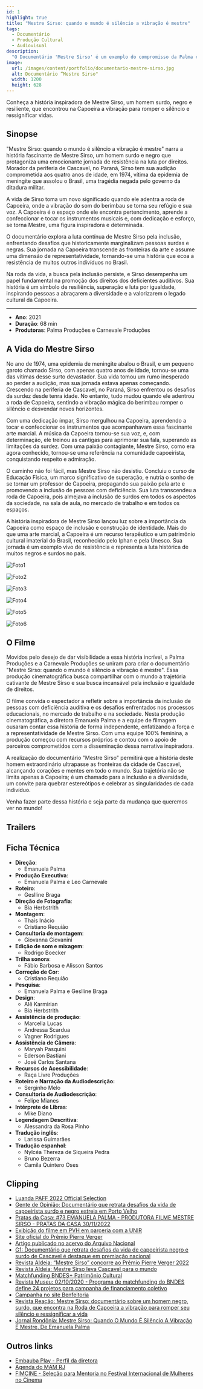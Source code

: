 ```yaml
---
id: 1
highlight: true
title: "Mestre Sirso: quando o mundo é silêncio a vibração é mestre"
tags:
  - Documentário
  - Produção Cultural
  - Audiovisual
description:
  "O Documentário 'Mestre Sirso' é um exemplo do compromisso da Palma com a produção cultural de qualidade, destacando a vida de Mestre Sirso."
image:
  url: /images/content/portfolio/documentario-mestre-sirso.jpg
  alt: Documentário “Mestre Sirso"
  width: 1200
  height: 628
---
```


Conheça a história inspiradora de Mestre Sirso, um homem surdo, negro e resiliente, que encontrou na Capoeira a vibração para romper o silêncio e ressignificar vidas.

<Youtube url="https://www.youtube.com/watch?v=Hj0btCi1GS8"/>

## Sinopse

"Mestre Sirso: quando o mundo é silêncio a vibração é mestre" narra a história fascinante de Mestre Sirso, um homem surdo e negro que protagoniza uma emocionante jornada de resistência na luta por direitos. Morador da periferia de Cascavel, no Paraná, Sirso tem sua audição comprometida aos quatro anos de idade, em 1974, vítima da epidemia de meningite que assolou o Brasil, uma tragédia negada pelo governo da ditadura militar.

A vida de Sirso toma um novo significado quando ele adentra a roda de Capoeira, onde a vibração do som do berimbau se torna seu refúgio e sua voz. A Capoeira é o espaço onde ele encontra pertencimento, aprende a confeccionar e tocar os instrumentos musicais e, com dedicação e esforço, se torna Mestre, uma figura inspiradora e determinada.

O documentário explora a luta contínua de Mestre Sirso pela inclusão, enfrentando desafios que historicamente marginalizam pessoas surdas e negras. Sua jornada na Capoeira transcende as fronteiras da arte e assume uma dimensão de representatividade, tornando-se uma história que ecoa a resistência de muitos outros indivíduos no Brasil.

Na roda da vida, a busca pela inclusão persiste, e Sirso desempenha um papel fundamental na promoção dos direitos dos deficientes auditivos. Sua história é um símbolo de resiliência, superação e luta por igualdade, inspirando pessoas a abraçarem a diversidade e a valorizarem o legado cultural da Capoeira.

---

- **Ano**: 2021
- **Duração**: 68 min
- **Produtoras**: Palma Produções e Carnevale Produções

## A Vida do Mestre Sirso

No ano de 1974, uma epidemia de meningite abalou o Brasil, e um pequeno garoto chamado Sirso, com apenas quatro anos de idade, tornou-se uma das vítimas desse surto devastador. Sua vida tomou um rumo inesperado ao perder a audição, mas sua jornada estava apenas começando. Crescendo na periferia de Cascavel, no Paraná, Sirso enfrentou os desafios da surdez desde tenra idade. No entanto, tudo mudou quando ele adentrou a roda de Capoeira, sentindo a vibração mágica do berimbau romper o silêncio e desvendar novos horizontes.

Com uma dedicação ímpar, Sirso mergulhou na Capoeira, aprendendo a tocar e confeccionar os instrumentos que acompanhavam essa fascinante arte marcial. A música da Capoeira tornou-se sua voz, e, com determinação, ele treinou as cantigas para aprimorar sua fala, superando as limitações da surdez. Com uma paixão contagiante, Mestre Sirso, como era agora conhecido, tornou-se uma referência na comunidade capoeirista, conquistando respeito e admiração.

O caminho não foi fácil, mas Mestre Sirso não desistiu. Concluiu o curso de Educação Física, um marco significativo de superação, e nutria o sonho de se tornar um professor de Capoeira, propagando sua paixão pela arte e promovendo a inclusão de pessoas com deficiência. Sua luta transcendeu a roda de Capoeira, pois almejava a inclusão de surdos em todos os aspectos da sociedade, na sala de aula, no mercado de trabalho e em todos os espaços.

A história inspiradora de Mestre Sirso lançou luz sobre a importância da Capoeira como espaço de inclusão e construção de identidade. Mais do que uma arte marcial, a Capoeira é um recurso terapêutico e um patrimônio cultural imaterial do Brasil, reconhecido pelo Iphan e pela Unesco. Sua jornada é um exemplo vivo de resistência e representa a luta histórica de muitos negros e surdos no país.

<Carrossel>

  ![Foto1](/images/content/portfolio/documentario-mestre-sirso/documentario-mestre-sirso-foto-01.jpg)

  ![Foto2](/images/content/portfolio/documentario-mestre-sirso/documentario-mestre-sirso-foto-02.jpg)

  ![Foto3](/images/content/portfolio/documentario-mestre-sirso/documentario-mestre-sirso-foto-03.jpg)

  ![Foto4](/images/content/portfolio/documentario-mestre-sirso/documentario-mestre-sirso-foto-04.jpg)

  ![Foto5](/images/content/portfolio/documentario-mestre-sirso/documentario-mestre-sirso-foto-05.jpg)

  ![Foto6](/images/content/portfolio/documentario-mestre-sirso/documentario-mestre-sirso-foto-06.jpg)

</Carrossel>

## O Filme

Movidos pelo desejo de dar visibilidade a essa história incrível, a Palma Produções e a Carnevale Produções se uniram para criar o documentário "Mestre Sirso: quando o mundo é silêncio a vibração é mestre". Essa produção cinematográfica busca compartilhar com o mundo a trajetória cativante de Mestre Sirso e sua busca incansável pela inclusão e igualdade de direitos.

O filme convida o espectador a refletir sobre a importância da inclusão de pessoas com deficiência auditiva e os desafios enfrentados nos processos educacionais, no mercado de trabalho e na sociedade. Nesta produção cinematográfica, a diretora Emanuela Palma e a equipe de filmagem ousaram contar essa história de forma independente, enfatizando a força e a representatividade de Mestre Sirso. Com uma equipe 100% feminina, a produção começou com recursos próprios e contou com o apoio de parceiros comprometidos com a disseminação dessa narrativa inspiradora.

A realização do documentário "Mestre Sirso" permitirá que a história deste homem extraordinário ultrapasse as fronteiras da cidade de Cascavel, alcançando corações e mentes em todo o mundo. Sua trajetória não se limita apenas à Capoeira; é um chamado para a inclusão e a diversidade, um convite para quebrar estereótipos e celebrar as singularidades de cada indivíduo.

Venha fazer parte dessa história e seja parte da mudança que queremos ver no mundo!

## Trailers

<Youtube
  url="https://www.youtube.com/watch?v=Hj0btCi1GS8"
  aspectRatio="16/9" />

## Ficha Técnica

- **Direção**:
  - Emanuela Palma
- **Produção Executiva**:
  - Emanuela Palma e Leo Carnevale
- **Roteiro**:
  - Geslline Braga
- **Direção de Fotografia**:
  - Bia Herbstrith
- **Montagem**:
  - Thais Inácio
  - Cristiano Requião
- **Consultoria de montagem**:
  - Giovanna Giovanini
- **Edição de som e mixagem**:
  - Rodrigo Boecker
- **Trilha sonora**:
  - Fábio Barbosa e Alisson Santos
- **Correção de Cor**:
  - Cristiano Requião
- **Pesquisa**:
  - Emanuela Palma e Geslline Braga
- **Design**:
  - Alê Karmirian
  - Bia Herbstrith
- **Assistência de produção**:
  - Marcella Lucas
  - Andressa Scardua
  - Vagner Rodrigues
- **Assistência de Câmera**:
  - Maryah Pasquini
  - Ederson Bastiani
  - José Carlos Santana
- **Recursos de Acessibilidade**:
  - Raça Livre Produções
- **Roteiro e Narração da Audiodescrição:**
  - Serginho Melo
- **Consultoria de Audiodescrição**:
  - Felipe Mianes
- **Intérprete de Libras**:
  - Mike Diano
- **Legendagem Descritiva**:
  - Alessandra da Rosa Pinho
- **Tradução inglês**:
  - Larissa Guimarães
- **Tradução espanhol**:
  - Nylcéa Thereza de Siqueira Pedra
  - Bruno Bezerra
  - Camila Quintero Oses

## Clipping

- [Luanda PAFF 2022 Official Selection](https://www.luandapaff.com/Luanda-PAFF-2022-Films/)
- [Gente de Opinião: Documentário que retrata desafios da vida de capoeirista surdo e negro estreia em Porto Velho](https://www.gentedeopiniao.com.br/cultura/documentario-que-retrata-desafios-da-vida-de-capoeirista-surdo-e-negro-estreia-em-porto-velho)
- [Pratas da Casa: #73 EMANUELA PALMA - PRODUTORA FILME MESTRE SIRSO - PRATAS DA CASA 30/11/2022](https://rovivotv.rondoniaovivo.com/video/73-emanuela-palma-produtora-filme-mestre-sirso-pratas-da-casa-30112022/3063/)
- [Exibição do filme em PVH em parceria com a UNIR](https://www.unir.br/evento/exibir/94#)
- [Site oficial do Prêmio Pierre Verger](https://www.ppv2022.abant.org.br/conteudo/view?ID_CONTEUDO=931)
- [Artigo publicado no acervo do Arquivo Nacional](https://www.gov.br/arquivonacional/pt-br/servicos/publicacoes/revista-arquivo-em-cartaz_filme-etnografico_2022.pdf)
- [G1: Documentário que retrata desafios da vida de capoeirista negro e surdo de Cascavel é destaque em premiação nacional](https://g1.globo.com/pr/parana/noticia/2022/08/27/documentario-que-retrata-desafios-da-vida-de-capoeirista-negro-e-surdo-de-cascavel-e-destaque-em-premiacao-nacional.ghtml)
- [Revista Aldeia: “Mestre Sirso” concorre ao Prêmio Pierre Verger 2022](https://revistaaldeia.com.br/materia/2375/mestre-sirso-concorre%C2%A0ao-premio-pierre-verger-2022)
- [Revista Aldeia: Mestre Sirso leva Cascavel para o mundo](https://revistaaldeia.com.br/materia/2144/mestre-sirso-leva-cascavel-para-o-mundo)
- [Matchfunding BNDES+ Patrimônio Cultural](https://www.bndes.gov.br/wps/portal/site/home/desenvolvimento-sustentavel/parcerias/matchfunding-bndes-mais-patrimonio-cultural)
- [Revista Museu: 02/10/2020 - Programa de matchfunding do BNDES define 24 projetos para campanha de financiamento coletivo](https://www.revistamuseu.com.br/site/br/noticias/nacionais/9606-02-10-2020-programa-de-matchfunding-do-bndes-define-24-projetos-para-campanha-de-financiamento-coletivo.html)
- [Campanha no site Benfeitoria](https://benfeitoria.com/projeto/mestresirsofilme)
- [Revista Reação: Mestre Sirso: documentário sobre um homem negro, surdo, que encontra na Roda de Capoeira a vibração para romper seu silêncio e ressignificar a vida](https://revistareacao.com.br/mestre-sirso-documentario-sobre-um-homem-negro-surdo-que-encontra-na-roda-de-capoeira-a-vibracao-para-romper-seu-silencio-e-ressignificar-a-vida/)
- [Jornal Rondônia: Mestre Sirso: Quando O Mundo É Silêncio A Vibração É Mestre, De Emanuela Palma](https://jornalrondonia.com.br/cultura/mestre-sirso-quando-o-mundo-e-silencio-a-vibracao-e-mestre-de-emanuela-palma/)

## Outros links

- [Embauba Play  - Perfil da diretora](https://embaubaplay.com/diretor_s/emanuela-palma/)
- [Agenda do MAM RJ](https://mam.rio/wp-content/uploads/2022/04/2022-04_Programacao-MAM_Abril.pdf)
- [FIMCINE - Seleção para Mentoria no Festival Internacional de Mulheres no Cinema](https://fimcine.com.br/br/lista/mentorias)
